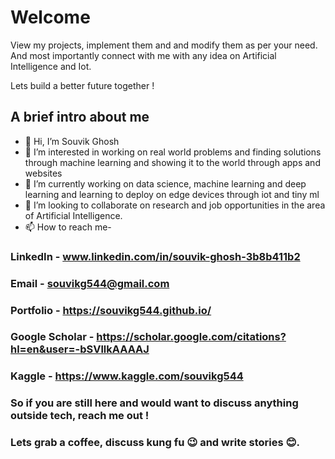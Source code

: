 # Welcome
View my projects, implement them and and modify them as per your need. And most importantly connect
with me with any idea on Artificial Intelligence and Iot. 

Lets build a better future together !

## A brief intro about me

- 👋 Hi, I’m Souvik Ghosh
- 👀 I’m interested in working on real world problems and finding solutions through machine learning and showing it to the world through apps and websites
- 🌱 I’m currently working on data science, machine learning and deep learning and learning to deploy on edge devices through iot and tiny ml
- 💞️ I’m looking to collaborate on research and job opportunities in the area of Artificial Intelligence. 
- 📫 How to reach me-
### LinkedIn                        - www.linkedin.com/in/souvik-ghosh-3b8b411b2

### Email                           - souvikg544@gmail.com

### Portfolio                       - https://souvikg544.github.io/

### Google Scholar                  - https://scholar.google.com/citations?hl=en&user=-bSVllkAAAAJ

### Kaggle                          - https://www.kaggle.com/souvikg544

### So if you are still here and would want to discuss anything outside tech, reach me out !
### Lets grab a coffee, discuss kung fu 😉 and write stories 😊.

